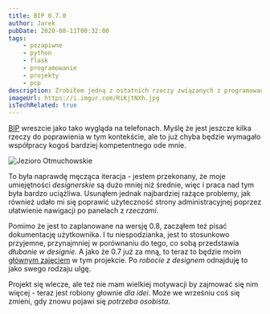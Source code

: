 ```yaml
---
title: BIP 0.7.0
author: Jarek
pubDate: 2020-08-11T00:32:00
tags:
    - pozapiwne
    - python
    - flask
    - programowanie
    - projekty
    - pcp
description: Zrobiłem jedną z ostatnich rzeczy związanych z programowaniem w moim projekcie BIP, teraz już zostały same nieprzyjemności do obskoczenia. A może nie takie znowu nieprzyjemności?
imageUrl: https://i.imgur.com/RiKjtNXh.jpg
isTechRelated: true
---
```


[BIP](https://pypi.org/project/biuletyn-bip/) wreszcie jako tako wygląda na telefonach. Myślę że jest jeszcze kilka rzeczy do poprawienia w tym kontekście, ale to już chyba będzie wymagało współpracy kogoś bardziej kompetentnego ode mnie.

![Jezioro Otmuchowskie](https://i.imgur.com/RiKjtNXh.jpg)

To była naprawdę męcząca iteracja - jestem przekonany, że moje umiejętności _designerskie_ są dużo mniej niż średnie, więc i praca nad tym była bardzo uciążliwa. Usunąłem jednak najbardziej rażące problemy, jak również udało mi się poprawić użyteczność strony administracyjnej poprzez ułatwienie nawigacji po panelach z _rzeczami_.

Pomimo że jest to zaplanowane na wersję 0.8, zacząłem też pisać dokumentację użytkownika. I tu niespodzianka, jest to stosunkowo przyjemne, przynajmniej w porównaniu do tego, co sobą przedstawia _dłubanie w designie_. A jako że 0.7 już za mną, to teraz to będzie moim [głównym zajęciem](https://bip.readthedocs.io/pl/latest/roadmap.html) w tym projekcie. Po _robocie z designem_ odnajduję to jako swego rodzaju ulgę.

Projekt się wlecze, ale też nie mam wielkiej motywacji by zajmować się nim więcej - teraz jest robiony głownie _dla idei_. Może we wrześniu coś się zmieni, gdy znowu pojawi się _potrzeba osobista_.
